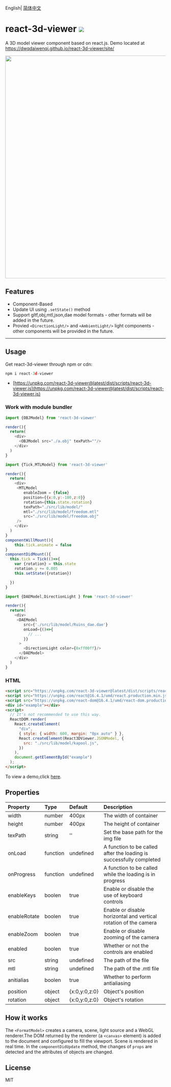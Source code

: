 English| [简体中文](./README.CN.md)

# react-3d-viewer [![](https://img.shields.io/npm/v/react-3d-viewer.svg)](https://www.npmjs.com/package/react-3d-viewer)

A 3D model viewer component based on react.js. Demo located at https://dwqdaiwenqi.github.io/react-3d-viewer/site/

<img src="./preview2.jpg" style="margin:0 auto; width:699px;  ">
       
## Features      
* Component-Based
* Update UI using `.setState()` method
* Support gltf,obj,mtl,json,dae model formats - other formats will be added in the future.
* Provied `<DirectionLight/>` and `<AmbientLight/>` light components - other components will be provided in the future.
---
## Usage
Get react-3d-viewer through npm or cdn:
```js
npm i react-3d-viewer
```
* [https://unpkg.com/react-3d-viewer@latest/dist/scripts/react-3d-viewer.js](https://unpkg.com/react-3d-viewer@latest/dist/scripts/react-3d-viewer.js)

### Work with module bundler

```js
import {OBJModel} from 'react-3d-viewer'

render(){
  return(
    <div>
      <OBJModel src="./a.obj" texPath=""/>
    </div>
  )
}
```

```js
import {Tick,MTLModel} from 'react-3d-viewer'

render(){
  return(
    <div>
     <MTLModel
        enableZoom = {false}
        position={{x:0,y:-100,z:0}}
        rotation={this.state.rotation}
        texPath="./src/lib/model/"
        mtl="./src/lib/model/freedom.mtl"
        src="./src/lib/model/freedom.obj"
     />
    </div>
  )
}
componentWillMount(){
    this.tick.animate = false
}
componentDidMount(){
  this.tick = Tick(()=>{
    var {rotation} = this.state
    rotation.y += 0.005
    this.setState({rotation})

  })
}
```

```js
import {DAEModel,DirectionLight } from 'react-3d-viewer'

render(){
  return(
    <div>
     <DAEModel
        src={'./src/lib/model/Ruins_dae.dae'}
        onLoad={()=>{
          // ...
        }}
      >
        <DirectionLight color={0xff00ff}/>
      </DAEModel>
    </div>
  )
}

```

### HTML

```html
<script src="https://unpkg.com/react-3d-viewer@latest/dist/scripts/react-3d-viewer.js"></script>
<script src="https://unpkg.com/react@16.4.1/umd/react.production.min.js"></script>
<script src="https://unpkg.com/react-dom@16.4.1/umd/react-dom.production.min.js"></script>
<div id="example"></div>
<script>
  // It's not recommended to use this way.
  ReactDOM.render(
    React.createElement(
      "div",
      { style: { width: 600, margin: "0px auto" } },
      React.createElement(React3DViewer.JSONModel, {
        src: "./src/lib/model/kapool.js",
      })
    ),
    document.getElementById("example")
  );
</script>
```

To view a demo,click [here](https://dwqdaiwenqi.github.io/react-3d-viewer/site/).

## Properties

| Property     | Type     | Default       | Description                                                         |
| :----------- | :------- | :------------ | :------------------------------------------------------------------ |
| width        | number   | 400px         | The width of container                                              |
| height       | number   | 400px         | The height of container                                             |
| texPath      | string   | ''            | Set the base path for the img file                                  |
| onLoad       | function | undefined     | A function to be called after the loading is successfully completed |
| onProgress   | function | undefined     | A function to be called while the loading is in progress            |
| enableKeys   | boolen   | true          | Enable or disable the use of keyboard controls                      |
| enableRotate | boolen   | true          | Enable or disable horizontal and vertical rotation of the camera    |
| enableZoom   | boolen   | true          | Enable or disable zooming of the camera                             |
| enabled      | boolen   | true          | Whether or not the controls are enabled                             |
| src          | string   | undefined     | The path of the file                                                |
| mtl          | string   | undefined     | The path of the .mtl file                                           |
| anitialias   | boolen   | true          | Whether to perform antialiasing                                     |
| position     | object   | {x:0,y:0,z:0} | Object's position                                                   |
| rotation     | object   | {x:0,y:0,z:0} | Object's rotation                                                   |

## How it works

The `<FormatModel>` creates a camera, scene, light source and a WebGL renderer.The DOM returned by the renderer (a `<canvas>` element) is added to the document and configured to fill the viewport.
Scene is rendered in real time. In the `componentDidUpdate` method, the changes of `props` are detected and the attributes of objects are changed.

## License

MIT
